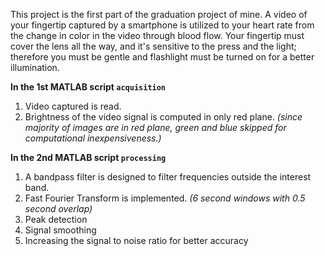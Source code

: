 This project is the first part of the graduation project of mine. A video of your fingertip captured by a smartphone is
utilized to your heart rate from the change in color in the video through blood flow. Your fingertip must cover the lens all 
the way, and it's sensitive to the press and the light; therefore you must be gentle and flashlight must be turned on for a
better illumination.

**In the 1st MATLAB script ```acquisition```**
  1. Video captured is read.
  2. Brightness of the video signal is computed in only red plane. *(since majority of images are in red plane, green and blue skipped for computational inexpensiveness.)*
  
**In the 2nd MATLAB script ```processing```**
  1. A bandpass filter is designed to filter frequencies outside the interest band.
  2. Fast Fourier Transform is implemented. *(6 second windows with 0.5 second overlap)*
  3. Peak detection
  4. Signal smoothing
  5. Increasing the signal to noise ratio for better accuracy
